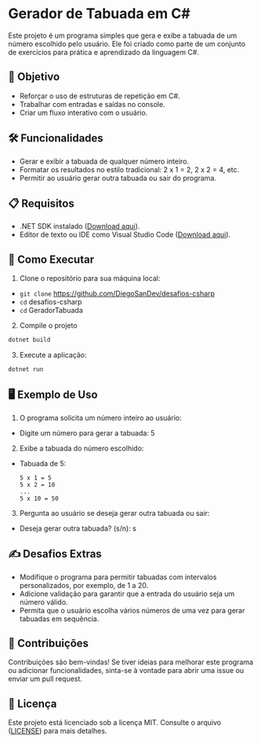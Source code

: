 # Gerador de Tabuada em C#

Este projeto é um programa simples que gera e exibe a tabuada de um número escolhido pelo usuário. Ele foi criado como parte de um conjunto de exercícios para prática e aprendizado da linguagem C#.

## :dart: Objetivo

- Reforçar o uso de estruturas de repetição em C#.
- Trabalhar com entradas e saídas no console.
- Criar um fluxo interativo com o usuário.

## :hammer_and_wrench: Funcionalidades

- Gerar e exibir a tabuada de qualquer número inteiro.
- Formatar os resultados no estilo tradicional: 2 x 1 = 2, 2 x 2 = 4, etc.
- Permitir ao usuário gerar outra tabuada ou sair do programa.

## :clipboard: Requisitos

- .NET SDK instalado ([Download aqui](https://dotnet.microsoft.com/pt-br/download/visual-studio-sdks)).
- Editor de texto ou IDE como Visual Studio Code ([Download aqui](https://code.visualstudio.com/)).

## :rocket: Como Executar

1. Clone o repositório para sua máquina local:
- `git clone` https://github.com/DiegoSanDev/desafios-csharp
- `cd` desafios-csharp
- `cd` GeradorTabuada
2. Compile o projeto
```bash
dotnet build
```
3. Execute a aplicação:
```bash
dotnet run
```

## :desktop_computer: Exemplo de Uso
1. O programa solicita um número inteiro ao usuário:

- Digite um número para gerar a tabuada: 5

2. Exibe a tabuada do número escolhido:

- Tabuada de 5:
  ```
  5 x 1 = 5
  5 x 2 = 10
  ...
  5 x 10 = 50
  ```

3. Pergunta ao usuário se deseja gerar outra tabuada ou sair:

- Deseja gerar outra tabuada? (s/n): s

## :writing_hand: Desafios Extras

- Modifique o programa para permitir tabuadas com intervalos personalizados, por exemplo, de 1 a 20.
- Adicione validação para garantir que a entrada do usuário seja um número válido.
- Permita que o usuário escolha vários números de uma vez para gerar tabuadas em sequência.

## :handshake: Contribuições

Contribuições são bem-vindas! Se tiver ideias para melhorar este programa ou adicionar funcionalidades, sinta-se à vontade para abrir uma issue ou enviar um pull request.

## :open_book: Licença

Este projeto está licenciado sob a licença MIT. Consulte o arquivo ([LICENSE](https://github.com/DiegoSanDev/desafios-csharp/blob/main/LICENSE)) para mais detalhes.
